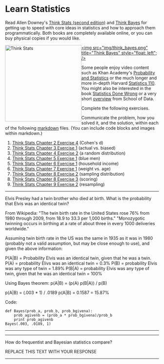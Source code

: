 # Learn Statistics

Read Allen Downey's [Think Stats (second edition)](http://greenteapress.com/thinkstats2/) and [Think Bayes](http://greenteapress.com/thinkbayes/) for getting up to speed with core ideas in statistics and how to approach them programmatically. Both books are completely available online, or you can buy physical copies if you would like.

[<img src="img/think_stats.jpg" title="Think Stats" width="250" style="float: left;" />](http://greenteapress.com/thinkstats2/)
[<img src="img/think_bayes.png" title="Think Bayes" style="float: left"; />](http://greenteapress.com/thinkbayes/)

Some people enjoy video content such as Khan Academy's [Probability and Statistics](https://www.khanacademy.org/math/probability) or the much longer and more in-depth Harvard [Statistics 110](https://www.youtube.com/playlist?list=PL2SOU6wwxB0uwwH80KTQ6ht66KWxbzTIo). You might also be interested in the book [Statistics Done Wrong](http://www.statisticsdonewrong.com/) or a very short [overview](http://schoolofdata.org/handbook/courses/the-math-you-need-to-start/) from School of Data.


Complete the following exercises.

Communicate the problem, how you solved it, and the solution, within each of the following [markdown](https://guides.github.com/features/mastering-markdown/) files. (You can include code blocks and images within markdown.)

1. [Think Stats Chapter 2 Exercise 4](statistics/2-4-cohens_d.md) (Cohen's d)
2. [Think Stats Chapter 3 Exercise 1](statistics/3-1-actual_biased.md) (actual vs. biased)
3. [Think Stats Chapter 4 Exercise 2](statistics/4-2-random_dist.md) (a random distribution)
4. [Think Stats Chapter 5 Exercise 1](statistics/5-1-blue_men.md) (blue men)
5. [Think Stats Chapter 6 Exercise 1](statistics/6-1-household_income.md) (household income)
6. [Think Stats Chapter 7 Exercise 1](statistics/7-1-weight_vs_age.md) (weight vs. age)
7. [Think Stats Chapter 8 Exercise 2](statistics/8-2-sampling_dist.md) (sampling distribution)
8. [Think Stats Chapter 8 Exercise 3](statistics/8-3-scoring.md) (scoring)
9. [Think Stats Chapter 9 Exercise 2](statistics/9-2-resampling.md) (resampling)


---

Elvis Presley had a twin brother who died at birth.  What is the probability that Elvis was an identical twin?

From Wikipedia:
"The twin birth rate in the United States rose 76% from 1980 through 2009, from 18.9 to 33.3 per 1,000 births."
"Monozygotic twinning occurs in birthing at a rate of about three in every 1000 deliveries worldwide."

Assuming twin birth rate in the US was the same in 1935 as it was in 1980 (probably not a valid assumption, but may be close enough to use), and given the above information:

P(A|B) = Probability Elvis was an identical twin, given that he was a twin.
P(A) = probability Elivs was an identical twin = 0.3%
P(B) = probability Elvis was any type of twin = 1.89%
P(B|A) = probability Elvis was any type of twin, given that he was an identical twin = 100%


Using Bayes theorem:
p(A|B) = (p(A) p(B|A)) / p(B)

p(A|B) = (.003 * 1) / .0189
p(A|B) = 0.1587 = 15.87%

Code:
```
def Bayes(prob_a, prob_b, prob_bgivena):
    prob_agivenb = (prob_a * prob_bgivena)/prob_b
    print prob_agivenb
Bayes(.003, .0189, 1)
```
---


---

How do frequentist and Bayesian statistics compare?

REPLACE THIS TEXT WITH YOUR RESPONSE

---
